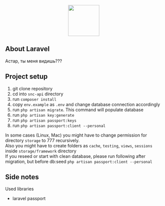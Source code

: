 <p align="center"><a href="https://laravel.com" target="_blank"><img src="https://raw.githubusercontent.com/laravel/art/master/logo-lockup/5%20SVG/2%20CMYK/1%20Full%20Color/laravel-logolockup-cmyk-red.svg" width="100"></a></p>

## About Laravel

Астар, ты меня видишь???

## Project setup
1) git clone repository
2) cd into `snc-api` directory
3) run `composer install`
4) copy `env.example` as `.env` and change database connection accordingly
5) run `php artisan migrate`. This command will populate database
6) run `php artisan key:generate`
7) run `php artisan passport:keys`
8) run `php artisan passport:client --personal`


In some cases (Linux, Mac) you might have to change permission for directory `storage` to 777 recursively.
<br/>
Also you might have to create folders as `cache`, `testing`, `views`, `sessions` inside `storage/framework` directory
<br/>
If you reseed or start with clean database, please run following after migration, but before db:seed
`php artisan passport:client --personal`

## Side notes

Used libraries
* laravel passport
